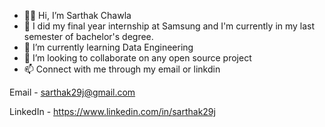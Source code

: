 - 👋🏻 Hi, I’m Sarthak Chawla
- 🌱 I did my final year internship at Samsung and I'm currently in my last semester of bachelor's degree.
- 🎯 I’m currently learning Data Engineering
- 💞️ I’m looking to collaborate on any open source project
- 📫 Connect with me through my email or linkdin

Email - sarthak29j@gmail.com

LinkedIn - https://www.linkedin.com/in/sarthak29j


<!---
sarthak29j/sarthak29j is a ✨ special ✨ repository because its `README.md` (this file) appears on your GitHub profile.
You can click the Preview link to take a look at your changes.
--->
